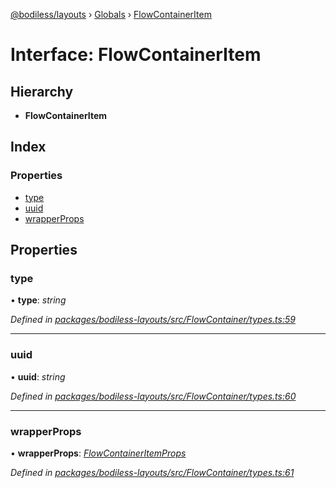 [@bodiless/layouts](../README.md) › [Globals](../globals.md) › [FlowContainerItem](flowcontaineritem.md)

# Interface: FlowContainerItem

## Hierarchy

* **FlowContainerItem**

## Index

### Properties

* [type](flowcontaineritem.md#type)
* [uuid](flowcontaineritem.md#uuid)
* [wrapperProps](flowcontaineritem.md#wrapperprops)

## Properties

###  type

• **type**: *string*

*Defined in [packages/bodiless-layouts/src/FlowContainer/types.ts:59](https://github.com/johnsonandjohnson/Bodiless-JS/blob/93d83cce/packages/bodiless-layouts/src/FlowContainer/types.ts#L59)*

___

###  uuid

• **uuid**: *string*

*Defined in [packages/bodiless-layouts/src/FlowContainer/types.ts:60](https://github.com/johnsonandjohnson/Bodiless-JS/blob/93d83cce/packages/bodiless-layouts/src/FlowContainer/types.ts#L60)*

___

###  wrapperProps

• **wrapperProps**: *[FlowContainerItemProps](flowcontaineritemprops.md)*

*Defined in [packages/bodiless-layouts/src/FlowContainer/types.ts:61](https://github.com/johnsonandjohnson/Bodiless-JS/blob/93d83cce/packages/bodiless-layouts/src/FlowContainer/types.ts#L61)*
